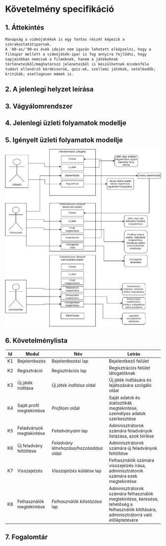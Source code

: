 # Követelmény specifikáció

## 1. Áttekintés

    Manapság a videójátékok is egy fontos részét képezik a szórakoztatótiparnak. 
    A '80-as/'90-es évek idején nem igazán lehetett elképzelni, hogy a filmipar mellett a videójáték-ipar is fog annyira fejlődni, hogy napjainkban nemcsak a filmeknek, hanem a játékoknak történeteiből/meghatározó jeleneteiből is készülhetnek mindenféle tudást ellenörző kérdéssorok, quiz-ek, szellemi játékok, vetélkedők; kritikák; esetlegesen mémek is.

## 2. A jelenlegi helyzet leírása



## 3. Vágyálomrendszer

## 4. Jelenlegi üzleti folyamatok modellje

## 5. Igényelt üzleti folyamatok modellje

![Image](Képek/uzleti_folyamatok.jpg)

## 6. Követelménylista

| Id | Modul | Név | Leírás |
| :---: | --- | --- | --- |
| K1 | Bejelentkezés | Bejelentkezési lap | Bejelentkező felület |
| K2 | Regisztráció | Regisztrációs lap |Regisztrációs felület látogatóknak |
| K3 | Új játék indítása | *Új játék indítása* oldal | Új játék indítására és lejátszására szolgáló oldal |
| K4 | Saját profil megtekintése | *Profilom* oldal | Saját adatok és statisztikák megtekintése, személyes adatok szerkesztése |
| K5 | Feladványok megtekintése | *Feladványaim* lap | Adminisztrátorok számára feladványok listázása, azok törlése |
| K6 | Új feladvány feltöltése | *Feladvány létrehozása/hozzáadása* oldal | Adminisztrátorok számára új feladványok feltöltése |
| K7 | Visszajelzés | *Visszajelzés küldése* lap | Felhasználók számára visszajelzés írása, adminisztrátorok számára ezek megtekintése |
| K8 | Felhasználók megtekintése | *Felhasználók kilistázása* lap | Adminisztrátorok számára felhasználók megtekintése, keresése, lehetőség a felhasználók kitiltására, adminisztrátorrá való előléptetésére |

## 7. Fogalomtár
